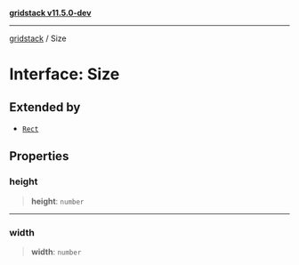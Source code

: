 [**gridstack v11.5.0-dev**](../README.md)

***

[gridstack](../globals.md) / Size

# Interface: Size

## Extended by

- [`Rect`](Rect.md)

## Properties

### height

> **height**: `number`

***

### width

> **width**: `number`
